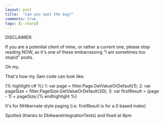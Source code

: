 ```yaml
---
layout: post
title:  "Can you spot the bug?"
comments: true
tags: [c-sharp]
---
```





DISCLAIMER:

If you are a potential client of mine, or rather a current one, please stop reading NOW, as it's one of these embarrassing "I am sometimes too stupid" posts.







Oh my.



That's how my 3am code can look like:



{% highlight c# %}
   1:  var page = filter.Page.GetValueOrDefault(1);   2:  var pageSize = filter.PageSize.GetValueOrDefault(30);   3:  var firstResult = (page - 1) + pageSize;{% endhighlight %}



It's for NHibernate style paging (i.e. firstResult is for a 0 based index)



Spotted (thanks to DbAwareIntegrationTests) and fixed at 6pm

